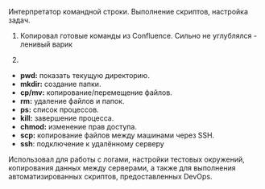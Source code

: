 Интерпретатор командной строки. Выполнение скриптов, настройка задач.  

1. Копировал готовые команды из Confluence. Сильно не углублялся - ленивый варик

2. 
- **pwd:** показать текущую директорию.
- **mkdir:** создание папки.
- **cp/mv:** копирование/перемещение файлов.
- **rm:** удаление файлов и папок.
- **ps:** список процессов.
- **kill:** завершение процесса.
- **chmod:** изменение прав доступа.
- **scp:** копирование файлов между машинами через SSH. 
- **ssh**: подключение к удалённому серверу

Использовал для работы с логами, настройки тестовых окружений, копирования данных между серверами, а также для выполнения автоматизированных скриптов, предоставленных DevOps.